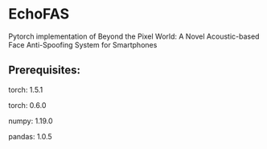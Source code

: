 # EchoFAS
Pytorch implementation of Beyond the Pixel World: A Novel Acoustic-based Face Anti-Spoofing System for Smartphones

## Prerequisites:
torch: 1.5.1

torch: 0.6.0

numpy: 1.19.0

pandas: 1.0.5
